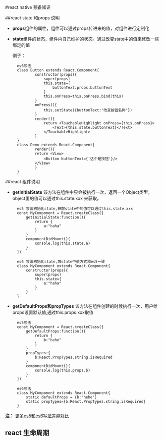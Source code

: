 #react native 预备知识

##react state 和props 说明
- **props**组件的属性，组件可以通过props传进来的值，对组件进行定制化
- **state**组件的状态，组件内自己维护的状态。通过改变state中的值来修改一些绑定的值
	
	例子：				
	
        es6写法
        class Button extends React.Component{
        		constructor(props){
        			super(props)
        			this.state={
        				buttonText:props.buttonText
        			}
        			this.onPress=this.onPress.bind(this)
        		}
        		onPress(){
        			this.setState({buttonText:'改变按钮名称'})
        		}
        		render(){
        			return <TouchableHighlight onPress={this.onPress}>
        				<Text>{this.state.buttonText}</Text>
        			</TouchableHighlight>
        		}
        }
        class Demo extends React.Component{
        		render(){
        		return <View>
        			<Button buttonText={'这个是按钮'}/>
        		</View>
        		}
        }

##react 组件说明
- **getInitialState** 该方法在组件中只会被执行一次，返回一个Object类型，object里的值可以通过this.state.xxx 来获取。

        es5 写法初始化state,获取state中的值可以通过this.state.xxx
        const MyComponent = React.createClass({
	        getInitialState:function(){
	        	return {
	        		a:"haha"
	        	}
	        }
	        componentDidMount(){
	        	console.log(this.state.a)
	        }
        })
        
		es6 写法初始化state,取state中值方式和es5一致
		class MyComponent extends React.Component{
			constructor(props){
				super(props)
				this.state={
					a:"haha"
				}
			}
		}
		
- **getDefaultProps和propTypes** 该方法在组件创建的时候执行一次，用户给props设置默认值,通过this.props.xxx取值

		es5写法		
		const MyComponent = React.createClass({
	        getDefaultProps:function(){
	        	return {
	        		b:"hehe"
	        	}
	        }
	        propTypes:{
	        	b:React.PropTypes.string.isRequired
	        }
	        componentDidMount(){
	        	console.log(this.props.b)
	        }
        })
        
		es6写法
		class MyComponent extends React.Component{
			static defaultProps = {b:"hehe"}
			static propTypes={b:React.PropTypes.string.isRequired}
		}
		
**注：** [更多es5和es6写法差异对比](http://bbs.reactnative.cn/topic/15/react-react-native-%E7%9A%84es5-es6%E5%86%99%E6%B3%95%E5%AF%B9%E7%85%A7%E8%A1%A8)
## react 生命周期